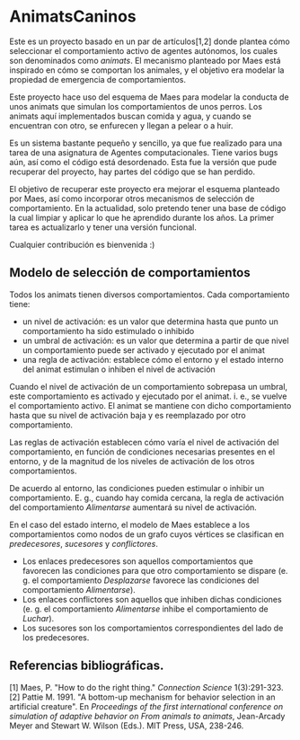 # AnimatsCaninos

Este es un proyecto basado en un par de artículos[1,2] donde plantea cómo seleccionar el comportamiento activo de agentes autónomos, los cuales son denominados como _animats_. El mecanismo planteado por Maes está inspirado en cómo se comportan los animales, y el objetivo era modelar la propiedad de emergencia de comportamientos.

Este proyecto hace uso del esquema de Maes para modelar la conducta de unos animats que simulan los comportamientos de unos perros. Los animats aquí implementados buscan comida y agua, y cuando se encuentran con otro, se enfurecen y llegan a pelear o a huir.

Es un sistema bastante pequeño y sencillo, ya que fue realizado para una tarea de una asignatura de Agentes computacionales. Tiene varios bugs aún, así como el código está desordenado. Esta fue la versión que pude recuperar del proyecto, hay partes del código que se han perdido.

El objetivo de recuperar este proyecto era mejorar el esquema planteado por Maes, así como incorporar otros mecanismos de selección de comportamiento. En la actualidad, solo pretendo tener una base de código la cual limpiar y aplicar lo que he aprendido durante los años. La primer tarea es actualizarlo y tener una versión funcional.

Cualquier contribución es bienvenida :)


## Modelo de selección de comportamientos

Todos los animats tienen diversos comportamientos. Cada comportamiento tiene:

* un nivel de activación: es un valor que determina hasta que punto un comportamiento ha sido estimulado o inhibido
* un umbral de activación: es un valor que determina a partir de que nivel un comportamiento puede ser activado y ejecutado por el animat
* una regla de activación: establece cómo el entorno y el estado interno del animat estimulan o inhiben el nivel de activación

Cuando el nivel de activación de un comportamiento sobrepasa un umbral, este comportamiento es activado y ejecutado por el animat. i. e., se vuelve el comportamiento activo. El animat se mantiene con dicho comportamiento hasta que su nivel de activación baja y es reemplazado por otro comportamiento.

Las reglas de activación establecen cómo varía el nivel de activación del comportamiento, en función de condiciones necesarias presentes en el entorno, y de la magnitud de los niveles de activación de los otros comportamientos.

De acuerdo al entorno, las condiciones pueden estimular o inhibir un comportamiento. E. g., cuando hay comida cercana, la regla de activación del comportamiento _Alimentarse_ aumentará su nivel de activación.

En el caso del estado interno, el modelo de Maes establece a los comportamientos como nodos de un grafo cuyos vértices se clasifican en _predecesores_, _sucesores_ y _conflictores_.

- Los enlaces predecesores son aquellos comportamientos que favorecen las condiciones para que otro comportamiento se dispare (e. g. el comportamiento _Desplazarse_ favorece las condiciones del comportamiento _Alimentarse_).
- Los enlaces conflictores son aquellos que inhiben dichas condiciones (e. g. el comportamiento _Alimentarse_ inhibe el comportamiento de _Luchar_).
- Los sucesores son los comportamientos correspondientes del lado de los predecesores.


## Referencias bibliográficas.

[1] Maes, P. "How to do the right thing." _Connection Science_ 1(3):291-323.
[2] Pattie M. 1991. "A bottom-up mechanism for behavior selection in an artificial creature". En _Proceedings of the first international conference on simulation of adaptive behavior on From animals to animats_, Jean-Arcady Meyer and Stewart W. Wilson (Eds.). MIT Press, USA, 238-246.
